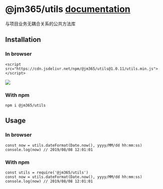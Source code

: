# @jm365/utils [documentation](https://github.com/jm365/utils/blob/master/docs/index.md)

与项目业务无耦合关系的公共方法库

## Installation
### In browser
    <script src="https://cdn.jsdelivr.net/npm/@jm365/utils@1.0.11/utils.min.js"></script>
[![](https://data.jsdelivr.com/v1/package/npm/@jm365/utils/badge)](https://www.jsdelivr.com/package/npm/@jm365/utils)

### With npm
    npm i @jm365/utils

## Usage
### In browser
    const now = utils.dateFormat(Date.now(), yyyy/MM/dd hh:mm:ss)
    console.log(now) // 2019/08/08 12:01:01
### With npm
    const utils = require('@jm365/utils')
    const now = utils.dateFormat(Date.now(), yyyy/MM/dd hh:mm:ss)
    console.log(now) // 2019/08/08 12:01:01
